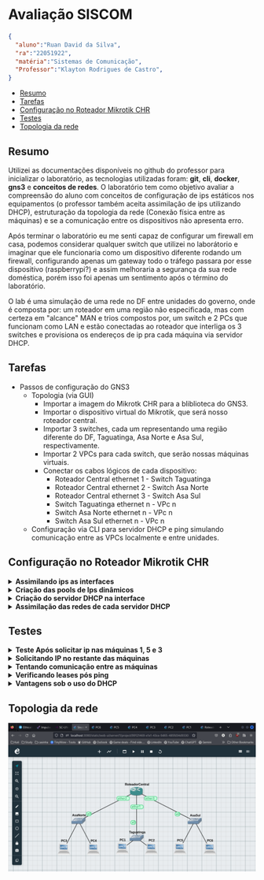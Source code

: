 # Avaliação SISCOM

```JSON
{
  "aluno":"Ruan David da Silva",
  "ra":"22051922",
  "matéria":"Sistemas de Comunicação",
  "Professor":"Klayton Rodrigues de Castro",
}
```

- [Resumo](#resumo)
- [Tarefas](#tarefas)
- [Configuração no Roteador Mikrotik CHR](#configuração-no-roteador-mikrotik-chr)
- [Testes](#testes)
- [Topologia da rede](#topologia-da-rede)

## Resumo
Utilizei as documentações disponíveis no github do professor para inicializar o laboratório, as tecnologias utilizadas foram: **git**, **cli**, **docker**, **gns3** e **conceitos de redes**. O laboratório tem como objetivo avaliar a compreensão do aluno com conceitos de configuração de ips estáticos nos equipamentos (o professor também aceita assimilação de ips utilizando DHCP), estruturação da topologia da rede (Conexão física entre as máquinas) e se a comunicação entre os dispositivos não apresenta erro. 

Após terminar o laboratório eu me senti capaz de configurar um firewall em casa, podemos considerar qualquer switch que utilizei no laborátorio e imaginar que ele funcionaria como um dispositivo diferente rodando um firewall, configurando apenas um gateway todo o tráfego passara por esse dispositivo (raspberrypi?) e assim melhoraria a segurança da sua rede doméstica, porém isso foi apenas um sentimento após o término do laboratório. 

O lab é uma simulação de uma rede no DF entre unidades do governo, onde é composta por: um roteador em uma região não especificada, mas com certeza em "alcance" MAN e trios compostos por, um switch e 2 PCs que funcionam como LAN e estão conectadas ao roteador que interliga os 3 switches e provisiona os endereços de ip pra cada máquina via servidor DHCP.


## Tarefas

- Passos de configuração do GNS3
  - Topologia (via GUI)
      - Importar a imagem do Mikrotk CHR para a bliblioteca do GNS3.
      - Importar o dispositivo virtual do Mikrotik, que será nosso roteador central.
      - Importar 3 switches, cada um representando uma região diferente do DF, Taguatinga, Asa Norte e Asa Sul, respectivamente.
      - Importar 2 VPCs para cada switch, que serão nossas máquinas virtuais.
      - Conectar os cabos lógicos de cada dispositivo:
        - Roteador Central ethernet 1 - Switch Taguatinga
        - Roteador Central ethernet 2 - Switch Asa Norte
        - Roteador Central ethernet 3 - Switch Asa Sul
        - Switch Taguatinga ethernet n - VPc n 
        - Switch Asa Norte ethernet n - VPc n 
        - Switch Asa Sul ethernet n - VPc n
  - Configuração via CLI para servidor DHCP e ping simulando comunicação entre as VPCs localmente e entre unidades.

## Configuração no Roteador Mikrotik CHR

<details>
<summary> <b>Assimilando ips as interfaces</b> </summary>

  ```shell
    ip address add address=192.168.10.1/24 interface=ether1
  ```

</details>

<details>
<summary> <b>Criação das pools de Ips dinâmicos</b> </summary>

  ```shell
    ip pool add name=dhcp_pool_taguatinga ranges-192.168.10.100-192.168.10.200
  ```

</details>

<details>
<summary> <b>Criação do servidor DHCP na interface</b> </summary>

  ```shell
    ip dhcp-server add name=dhcp_server_taguatinga interface=ether1 address-pool=dhcp_pool_taguatinga lease-time=1h
  ```

</details>

<details>
<summary> <b>Assimilação das redes de cada servidor DHCP</b> </summary>

  ```shell
    ip dhcp-server network add address=192.168.10.0/24 gateway=192.168.10.1
  ```

</details>

## Testes

<details>
<summary> <b>Teste Após solicitar ip nas máquinas 1, 5 e 3</b> </summary>

  ![teste_dhcp_lease](/assets/teste_impar.png)

</details>

<details>
<summary> <b>Solicitando IP no restante das máquinas</b> </summary>

![dhcp_pc02](/assets/pc02.png)
<hr>

![dhcp_pc04](/assets/pc04.png)
<hr>

![dhcp_pc06](/assets/pc06.png)

</details>

<details>
<summary> <b>Tentando comunicação entre as máquinas</b> </summary>

![ping_pc01](/assets//ping_pc01.png)
<hr>

![ping_pc04](/assets/ping_pc04.png)
<hr>

![ping_pc06](/assets/ping_pc06.png)
<hr>

</details>

<details>
<summary> <b>Verificando leases pós ping</b> </summary>

![lease_pos](/assets/teste_pos_ping.png)

</details>

<details>
<summary> <b>Vantagens sob o uso do DHCP</b> </summary>

Fazendo a configuração do DHCP mesmo em uma rede pequena, na minha opinião é uma boa prática, já que minimiza erros da configuração manual de ips, na minha primeira tentativa, configurando manualmente acabei fazendo um overlapping nos endereços, resolvi resetando o mikrotik via cli e depois utilizando o dhcp conforme a documentação do professor. 

Os principais pontos positivos do DHCP são: redução de erros, economia de tempo e caso a rede aumente ou um usuário deseja receber um ip especifico o DHCP é a ferramenta ideal.

</details>

## Topologia da rede

![Topologia](/assets/topologiaGNS3.png)